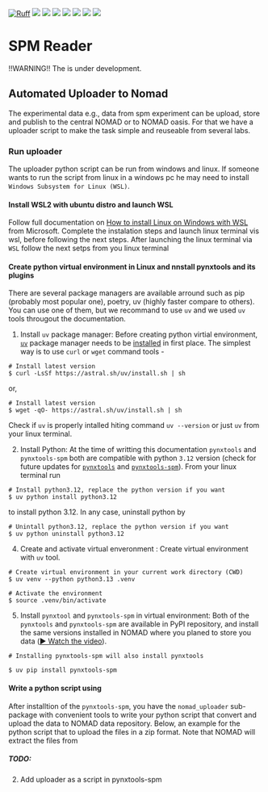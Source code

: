 [![Ruff](https://img.shields.io/endpoint?url=https://raw.githubusercontent.com/astral-sh/ruff/main/assets/badge/v2.json)](https://github.com/astral-sh/ruff)
![](https://github.com/FAIRmat-NFDI/pynxtools-spm/actions/workflows/pytest.yml/badge.svg)
![](https://github.com/FAIRmat-NFDI/pynxtools-spm/actions/workflows/pylint.yml/badge.svg)
![](https://github.com/FAIRmat-NFDI/pynxtools-spm/actions/workflows/publish.yml/badge.svg)
![](https://img.shields.io/pypi/pyversions/pynxtools-spm)
![](https://img.shields.io/pypi/l/pynxtools-spm)
![](https://img.shields.io/pypi/v/pynxtools-spm)
![](https://coveralls.io/repos/github/FAIRmat-NFDI/pynxtools_spm/badge.svg?branch=master)

# SPM Reader
 !!WARNING!! The is under development.

## Automated Uploader to Nomad
The experimental data e.g., data from spm experiment can be upload, store and publish to the central NOMAD or to NOMAD oasis. For that we have a uploader script to make the task simple and reuseable from several labs.

### Run uploader
The uploader python script can be run from windows and linux.
If someone wants to run the script from linux in a windows pc he may need to install `Windows Subsystem for Linux (WSL)`.

#### Install WSL2 with ubuntu distro and launch WSL
Follow full documentation on [How to install Linux on Windows with WSL](https://learn.microsoft.com/en-us/windows/wsl/install) from Microsoft. Complete the instalation steps and launch linux terminal vis wsl, before following the next steps. After launching the linux terminal via `WSL` follow the next setps from you linux terminal

#### Create python virtual environment in Linux and nnstall pynxtools and its plugins
There are several package managers are available arround such as pip (probably most popular one), poetry, uv (highly faster compare to others). You can use one of them, but we recommand to use `uv` and we used `uv` tools througout the documentation.

1. Install `uv` package manager: Before creating python virtial environment, [`uv`](https://docs.astral.sh/uv/) package manager needs to be [installed](https://docs.astral.sh/uv/getting-started/installation/#standalone-installer) in first place. 
The simplest way is to use `curl` or `wget` command tools -
```console
# Install latest version
$ curl -LsSf https://astral.sh/uv/install.sh | sh
``` 
or,
```console
# Install latest version
$ wget -qO- https://astral.sh/uv/install.sh | sh
```
Check if `uv` is properly intalled hiting command `uv --version` or just `uv` from your linux terminal.

2. Install Python: At the time of writting this documentation `pynxtools` and `pynxtools-spm` both are compatible with python `3.12` version (check for future updates for [`pynxtools`](https://github.com/FAIRmat-NFDI/pynxtools/blob/master/pyproject.toml#L16) and [`pynxtools-spm`](https://github.com/FAIRmat-NFDI/pynxtools-spm/blob/main/pyproject.toml#L15)).
From your linux terminal run

```console
# Install python3.12, replace the python version if you want
$ uv python install python3.12  
```
to install python 3.12. In any case, uninstall python by

```console
# Unintall python3.12, replace the python version if you want
$ uv python uninstall python3.12
```
4. Create and activate virtual enveronment : Create virtual environment with `uv` tool.

```console
# Create virtual environment in your current work directory (CWD)
$ uv venv --python python3.13 .venv

# Activate the environment 
$ source .venv/bin/activate
```

5. Install `pynxtool` and `pynxtools-spm` in virtual environment: Both of the `pynxtools` and `pynxtools-spm` are available in PyPI repository, and install the same versions installed in NOMAD where you planed to store you data ([▶️ Watch the video]()).

```console
# Installing pynxtools-spm will also install pynxtools

$ uv pip install pynxtools-spm
```

#### Write a python script using
After installtion of the `pynxtools-spm`, you have the `nomad_uploader` sub-package with convenient tools to write your python script that convert and upload the data to NOMAD data repository. Below, an example for the python script that to upload the files in a zip format. Note that NOMAD will extract the files from


##### TODO:
2. Add uploader as a script in pynxtools-spm
